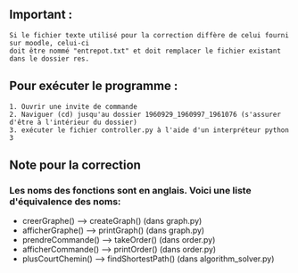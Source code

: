 
## Important : 
    Si le fichier texte utilisé pour la correction diffère de celui fourni sur moodle, celui-ci
    doit être nommé "entrepot.txt" et doit remplacer le fichier existant dans le dossier res.

## Pour exécuter le programme :
    1. Ouvrir une invite de commande
    2. Naviguer (cd) jusqu'au dossier 1960929_1960997_1961076 (s'assurer d'être à l'intérieur du dossier)
    3. exécuter le fichier controller.py à l'aide d'un interpréteur python 3

## Note pour la correction
### Les noms des fonctions sont en anglais. Voici une liste d'équivalence des noms:
* creerGraphe() --> createGraph() (dans graph.py)
* afficherGraphe() --> printGraph() (dans graph.py)
* prendreCommande() --> takeOrder() (dans order.py)
* afficherCommande() --> printOrder() (dans order.py)
* plusCourtChemin() --> findShortestPath() (dans algorithm_solver.py)